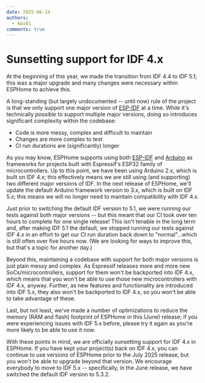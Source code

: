 ```yaml
---
date: 2025-06-14
authors: 
  - kbx81
comments: true
---
```


# Sunsetting support for IDF 4.x

At the beginning of this year, we made the transition from IDF 4.4 to IDF 5.1; this was a major upgrade and many
changes were necessary within ESPHome to achieve this.

A long-standing (but largely undocumented -- until now) rule of the project is that we only support one major version
of [ESP-IDF](https://github.com/espressif/esp-idf) at a time. While it's technically _possible_ to support multiple
major versions, doing so introduces significant complexity within the codebase:

- Code is more messy, complex and difficult to maintain
- Changes are more complex to test
- CI run durations are (significantly) longer

As you may know, ESPHome supports using both [ESP-IDF](https://github.com/espressif/esp-idf) and
[Arduino](https://www.arduino.cc) as frameworks for projects built with Espressif's ESP32 family of microcontrollers.
Up to this point, we have been using Arduino 2.x, which is built on IDF 4.x; this effectively means we are still using
(and supporting) two different major versions of IDF. In the next release of ESPHome, we'll update the default Arduino
framework version to 3.x, which is built on IDF 5.x; this means we will no longer need to maintain compatibility with
IDF 4.x.

Just prior to switching the default IDF version to 5.1, we were running our tests against both major versions -- but
this meant that our CI took over ten hours to complete for one single release! This isn't tenable in the long term and,
after making IDF 5.1 the default, we stopped running our tests against IDF 4.x in an effort to get our CI run duration
back down to "normal"...which is still often over five hours now. (We are looking for ways to improve this, but that's
a topic for another day.)

Beyond this, maintaining a codebase with support for both major versions is just plain messy and complex. As Espressif
releases more and more new SoCs/microcontrollers, support for them won't be backported into IDF 4.x, which means that
you won't be able to use those new microcontrollers with IDF 4.x, anyway. Further, as new features and functionality
are introduced into IDF 5.x, they also won't be backported to IDF 4.x, so you won't be able to take advantage of these.

Last, but not least, we've made a number of optimizations to reduce the memory (RAM and flash) footprint of ESPHome
in this (June) release; if you were experiencing issues with IDF 5.x before, please try it again as you're more likely
to be able to use it now.

With these points in mind, we are officially sunsetting support for IDF 4.x in ESPHome. If you have kept your
project(s) back on IDF 4.x, you can continue to use versions of ESPHome prior to the July 2025 release, but you won't
be able to upgrade beyond that version. We encourage everybody to move to IDF 5.x -- specifically, in the June release,
we have switched the default IDF version to 5.3.2.
